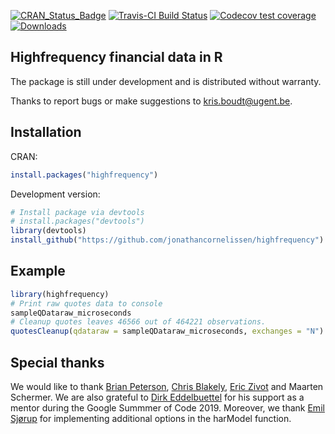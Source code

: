 [![CRAN_Status_Badge](http://www.r-pkg.org/badges/version/highfrequency)](https://cran.r-project.org/package=highfrequency) 
[![Travis-CI Build Status](https://travis-ci.org/jonathancornelissen/highfrequency.svg?branch=master)](https://travis-ci.org/jonathancornelissen/highfrequency)
[![Codecov test coverage](https://codecov.io/gh/jonathancornelissen/highfrequency/branch/master/graph/badge.svg)](https://codecov.io/gh/jonathancornelissen/highfrequency?branch=master)
[![Downloads](https://cranlogs.r-pkg.org/badges/highfrequency)](https://cranlogs.r-pkg.org/badges/highfrequency)

## Highfrequency financial data in R

The package is still under development and is distributed without warranty.

Thanks to report bugs or make suggestions to <kris.boudt@ugent.be>.

## Installation
CRAN:
```r
install.packages("highfrequency")
```
Development version:
```r
# Install package via devtools
# install.packages("devtools")
library(devtools)
install_github("https://github.com/jonathancornelissen/highfrequency")
```

## Example
```r
library(highfrequency)
# Print raw quotes data to console
sampleQDataraw_microseconds
# Cleanup quotes leaves 46566 out of 464221 observations.
quotesCleanup(qdataraw = sampleQDataraw_microseconds, exchanges = "N")
```

## Special thanks

We would like to thank [Brian Peterson](https://github.com/braverock), [Chris Blakely](https://github.com/clisztian), [Eric Zivot](https://faculty.washington.edu/ezivot/) and Maarten Schermer. We are also grateful to [Dirk Eddelbuettel](https://github.com/eddelbuettel) for his support as a mentor during the Google Summmer of Code 2019. Moreover, we thank [Emil Sjørup](https://github.com/emilsjoerup) for implementing additional options in the harModel function.

